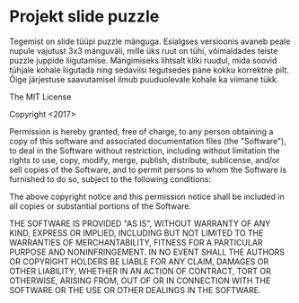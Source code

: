 # Projekt slide puzzle
Tegemist on slide tüüpi puzzle mänguga. Esialgses versioonis avaneb peale nupule vajutust 3x3 mänguväli, mille üks ruut on tühi, võimaldades teiste puzzle juppide liigutamise.
Mängimiseks lihtsalt kliki ruudul, mida soovid tühjale kohale liigutada ning sedaviisi tegutsedes pane kokku korrektne pilt. Õige järjestuse saavutamisel ilmub puuduolevale kohale ka viimane tükk.

The MIT License

Copyright <2017> <KristinaRastas>

Permission is hereby granted, free of charge, to any person obtaining a copy of this software and associated documentation files (the "Software"), to deal in the Software without restriction, including without limitation the rights to use, copy, modify, merge, publish, distribute, sublicense, and/or sell copies of the Software, and to permit persons to whom the Software is furnished to do so, subject to the following conditions:

The above copyright notice and this permission notice shall be included in all copies or substantial portions of the Software.

THE SOFTWARE IS PROVIDED "AS IS", WITHOUT WARRANTY OF ANY KIND, EXPRESS OR IMPLIED, INCLUDING BUT NOT LIMITED TO THE WARRANTIES OF MERCHANTABILITY, FITNESS FOR A PARTICULAR PURPOSE AND NONINFRINGEMENT. IN NO EVENT SHALL THE AUTHORS OR COPYRIGHT HOLDERS BE LIABLE FOR ANY CLAIM, DAMAGES OR OTHER LIABILITY, WHETHER IN AN ACTION OF CONTRACT, TORT OR OTHERWISE, ARISING FROM, OUT OF OR IN CONNECTION WITH THE SOFTWARE OR THE USE OR OTHER DEALINGS IN THE SOFTWARE.
